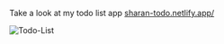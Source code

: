 Take a look at my todo list app
[sharan-todo.netlify.app/](https://sharan-todo.netlify.app/)

![Todo-List](https://github.com/SharanDeepak01/TodoList/assets/138575596/dcb0ba43-c8a2-4b2f-b5e1-cf9eb6c6b13c)
